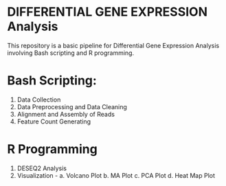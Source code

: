 # DIFFERENTIAL GENE EXPRESSION Analysis
This repository is a basic pipeline for Differential Gene Expression Analysis involving Bash scripting and R programming.

# Bash Scripting:
1. Data Collection
2. Data Preprocessing and Data Cleaning
3. Alignment and Assembly of Reads
4. Feature Count Generating


# R Programming
1. DESEQ2 Analysis
2. Visualization -
   a. Volcano Plot
   b. MA Plot
   c. PCA Plot
   d. Heat Map Plot
